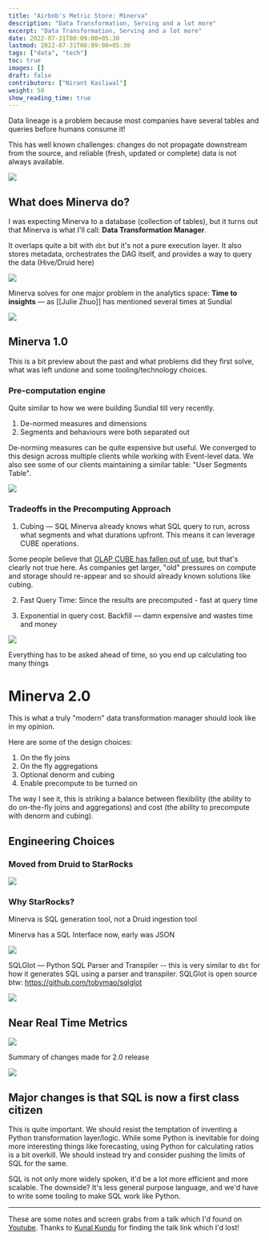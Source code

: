 ```yaml
---
title: "Airbnb's Metric Store: Minerva"
description: "Data Transformation, Serving and a lot more"
excerpt: "Data Transformation, Serving and a lot more"
date: 2022-07-31T00:09:00+05:30
lastmod: 2022-07-31T00:09:00+05:30
tags: ["data", "tech"]
toc: true
images: []
draft: false
contributors: ["Nirant Kasliwal"]
weight: 50
show_reading_time: true
---
```


Data lineage is a problem because most companies have several tables and queries before humans consume it!

This has well known challenges: changes do not propagate downstream from the source, and reliable (fresh, updated or complete) data is not always available.

![](https://firebasestorage.googleapis.com/v0/b/firescript-577a2.appspot.com/o/imgs%2Fapp%2Fpeople-notes%2FpbpeqpoIIi.png?alt=media&token=15868e09-ed90-48da-b96d-84d02108d960)

## What does Minerva do?

I was expecting Minerva to a database (collection of tables), but it turns out that Minerva is what I'll call: **Data Transformation Manager**.

It overlaps quite a bit with `dbt` but it's not a pure execution layer. It also stores metadata, orchestrates the DAG itself, and provides a way to query the data (Hive/Druid here)

![](https://firebasestorage.googleapis.com/v0/b/firescript-577a2.appspot.com/o/imgs%2Fapp%2Fpeople-notes%2FZjlrPzp3wp.png?alt=media&token=8ede65ca-57bf-4a0a-a358-652728aceac4)

Minerva solves for one major problem in the analytics space: **Time to insights** — as [[Julie Zhuo]] has mentioned several times at Sundial

![](https://firebasestorage.googleapis.com/v0/b/firescript-577a2.appspot.com/o/imgs%2Fapp%2Fpeople-notes%2FZe2HgOAiZl.png?alt=media&token=1393b3bc-034e-4681-9ea8-c00b8c04c215)

## Minerva 1.0

This is a bit preview about the past and what problems did they first solve, what was left undone and some tooling/technology choices.

### Pre-computation engine
Quite similar to how we were building Sundial till very recently.

1. De-normed measures and dimensions
2. Segments and behaviours were both separated out

De-norming measures can be quite expensive but useful. We converged to this design across multiple clients while working with Event-level data. We also see some of our clients maintaining a similar table: "User Segments Table".

![](https://firebasestorage.googleapis.com/v0/b/firescript-577a2.appspot.com/o/imgs%2Fapp%2Fpeople-notes%2FBJGBLW0Ny-.png?alt=media&token=f6fb2f32-5146-4cb4-9c6f-ba0ed732ad96)


### Tradeoffs in the Precomputing Approach

1. Cubing — SQL
Minerva already knows what SQL query to run, across what segments and what durations upfront. This means it can leverage CUBE operations. 

Some people believe that [OLAP CUBE has fallen out of use](https://www.holistics.io/blog/the-rise-and-fall-of-the-olap-cube/), but that's clearly not true here. As companies get larger, "old" pressures on compute and storage should re-appear and so should already known solutions like cubing. 

2. Fast Query Time: Since the results are precomputed - fast at query time

3. Exponential in query cost. Backfill — damn expensive and wastes time and money


![](https://firebasestorage.googleapis.com/v0/b/firescript-577a2.appspot.com/o/imgs%2Fapp%2Fpeople-notes%2FinnYTZ9VFz.png?alt=media&token=8513b551-1582-4a34-8d6f-11aa7b46ae5a)

Everything has to be asked ahead of time, so you end up calculating too many things

# Minerva 2.0

This is what a truly "modern" data transformation manager should look like in my opinion.

Here are some of the design choices:

1. On the fly joins
2. On the fly aggregations
3. Optional denorm and cubing
4. Enable precompute to be turned on 

The way I see it, this is striking a balance between flexibility (the ability to do on-the-fly joins and aggregations) and cost (the ability to precompute with denorm and cubing).

## Engineering Choices

### Moved from Druid to StarRocks

![](https://firebasestorage.googleapis.com/v0/b/firescript-577a2.appspot.com/o/imgs%2Fapp%2Fpeople-notes%2F1eQ3GfuPTo.png?alt=media&token=bdd3b32a-67ac-417e-9538-55c15a9eeed6)

### Why StarRocks?

Minerva is SQL generation tool, not a Druid ingestion tool

Minerva has a SQL Interface now, early was JSON

![](https://firebasestorage.googleapis.com/v0/b/firescript-577a2.appspot.com/o/imgs%2Fapp%2Fpeople-notes%2F7e9FOXGP8E.png?alt=media&token=cbc9732e-791e-442e-a4d1-1cd797770c71)

SQLGlot — Python SQL Parser and Transpiler -- this is very similar to `dbt` for how it generates SQL using a parser and transpiler. SQLGlot is open source btw: https://github.com/tobymao/sqlglot

![](https://firebasestorage.googleapis.com/v0/b/firescript-577a2.appspot.com/o/imgs%2Fapp%2Fpeople-notes%2FShwgLouRXk.png?alt=media&token=8e284885-0e47-4b3a-9014-5d6d8afad0f9)

## Near Real Time Metrics

![](https://firebasestorage.googleapis.com/v0/b/firescript-577a2.appspot.com/o/imgs%2Fapp%2Fpeople-notes%2FrSO3V1xTlK.png?alt=media&token=42966ecd-1820-49d6-8fc4-80f7e92e81aa)

Summary of changes made for 2.0 release

![](https://firebasestorage.googleapis.com/v0/b/firescript-577a2.appspot.com/o/imgs%2Fapp%2Fpeople-notes%2FOd85otZtyc.png?alt=media&token=ba65cd85-0207-48dd-9877-a8fe97f39874)

## Major changes is that SQL is now a first class citizen

This is quite important. We should resist the temptation of inventing a Python transformation layer/logic. While some Python is inevitable for doing more interesting things like forecasting, using Python for calculating ratios is a bit overkill. We should instead try and consider pushing the limits of SQL for the same. 

SQL is not only more widely spoken, it'd be a lot more efficient and more scalable. The downside? It's less general purpose language, and we'd have to write some tooling to make SQL work like Python.


---

These are some notes and screen grabs from a talk which I'd found on [Youtube](https://www.youtube.com/watch?app=desktop&v=ksWwdYwXhh0&ab_channel=Databricks). Thanks to [Kunal Kundu](https://twitter.com/kunal__kundu) for finding the talk link which I'd lost!
